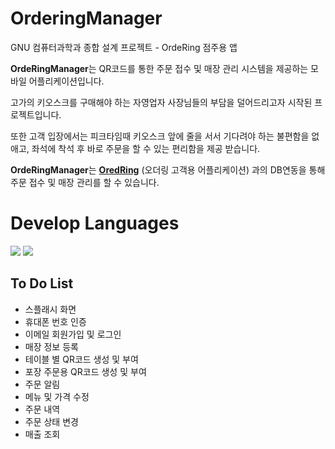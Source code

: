 # **OrderingManager**
GNU 컴퓨터과학과 종합 설계 프로젝트 - OrdeRing 점주용 앱

**OrdeRingManager**는 QR코드를 통한 주문 접수 및 매장 관리 시스템을 제공하는 모바일 어플리케이션입니다.

고가의 키오스크를 구매해야 하는 자영업자 사장님들의 부담을 덜어드리고자 시작된 프로젝트입니다.

또한 고객 입장에서는 피크타임때 키오스크 앞에 줄을 서서 기다려야 하는 불편함을 없애고, 좌석에 착석 후 바로 주문을 할 수 있는 편리함을 제공 받습니다.

**OrdeRingManager**는 [**OredRing**](https://github.com/seunggyu97/Ordering) (오더링 고객용 어플리케이션) 과의 DB연동을 통해 주문 접수 및 매장 관리를 할 수 있습니다.


# Develop Languages
<div>
<img src="https://img.shields.io/badge/JAVA-007396?style=for-the-badge&logo=java&logoColor=white">
<img src = "https://img.shields.io/badge/Kotlin-1071D3?style=for-the-badge&logo=Kotlin&logoColor=#1071D3"/>
</div>

## To Do List
* 스플래시 화면 
* 휴대폰 번호 인증
* 이메일 회원가입 및 로그인
* 매장 정보 등록
* 테이블 별 QR코드 생성 및 부여
* 포장 주문용 QR코드 생성 및 부여
* 주문 알림
* 메뉴 및 가격 수정
* 주문 내역
* 주문 상태 변경
* 매출 조회
